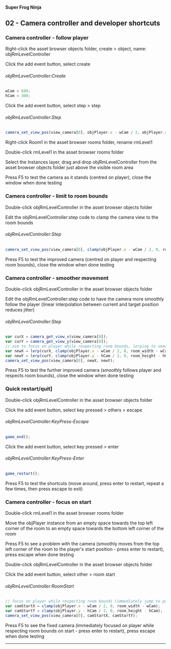 #### Super Frog Ninja

## 02 - Camera controller and developer shortcuts

### Camera controller - follow player

Right-click the asset browser objects folder, create > object, name: objRmLevelController

Click the add event button, select create

###### objRmLevelController:Create
```javascript
wCam = 640;
hCam = 360;
```

Click the add event button, select step > step

###### objRmLevelController:Step
```javascript
camera_set_view_pos(view_camera[0], objPlayer.x - wCam / 2, objPlayer.y - hCam / 2);
```

Right-click Room1 in the asset browser rooms folder, rename rmLevel1

Double-click rmLevel1 in the asset browser rooms folder

Select the Instances layer, drag and drop objRmLevelController from the asset browser objects folder just above the visible room area

Press F5 to test the camera as it stands (centred on player), close the window when done testing

### Camera controller - limit to room bounds

Double-click objRmLevelController in the asset browser objects folder

Edit the objRmLevelController:step code to clamp the camera view to the room bounds

###### objRmLevelController:Step
```javascript
camera_set_view_pos(view_camera[0], clamp(objPlayer.x - wCam / 2, 0, room_width - wCam), clamp(objPlayer.y - hCam / 2, 0, room_height - hCam));
```

Press F5 to test the improved camera (centred on player and respecting room bounds), close the window when done testing

### Camera controller - smoother movement

Double-click objRmLevelController in the asset browser objects folder

Edit the objRmLevelController:step code to have the camera more smoothly follow the player (linear interpolation between current and target position reduces jitter)

###### objRmLevelController:Step
```javascript
var curX = camera_get_view_x(view_camera[0]);
var curY = camera_get_view_y(view_camera[0]);
// aim to focus on player while respecting room bounds, lerping to smooth out jitter
var newX = lerp(curX, clamp(objPlayer.x - wCam / 2, 0, room_width - wCam), 0.1);
var newY = lerp(curY, clamp(objPlayer.y - hCam / 2, 0, room_height - hCam), 0.1);
camera_set_view_pos(view_camera[0], newX, newY);
```

Press F5 to test the further improved camera (smoothly follows player and respects room bounds), close the window when done testing

### Quick restart/quit]

Double-click objRmLevelController in the asset browser objects folder

Click the add event button, select key pressed > others > escape

###### objRmLevelController:KeyPress-Escape
```javascript
game_end();
```

Click the add event button, select key pressed > enter

###### objRmLevelController:KeyPress-Enter
```javascript
game_restart();
```

Press F5 to test the shortcuts (move around, press enter to restart, repeat a few times, then press escape to exit)

### Camera controller - focus on start

Double-click rmLevel1 in the asset browser rooms folder

Move the objPlayer instance from an empty space towards the top left corner of the room to an empty space towards the bottom left corner of the room

Press F5 to see a problem with the camera (smoothly moves from the top left corner of the room to the player's start position - press enter to restart), press escape when done testing

Double-click objRmLevelController in the asset browser objects folder

Click the add event button, select other > room start

###### objRmLevelController:RoomStart
```javascript
// focus on player while respecting room bounds (immediately jump to position)
var camStartX = clamp(objPlayer.x - wCam / 2, 0, room_width - wCam);
var camStartY = clamp(objPlayer.y - hCam / 2, 0, room_height - hCam);
camera_set_view_pos(view_camera[0], camStartX, camStartY);
```

Press F5 to see the fixed camera (immediately focused on player while respecting room bounds on start - press enter to restart), press escape when done testing

-----
